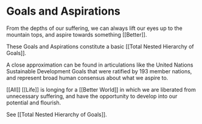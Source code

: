 # Goals and Aspirations

From the depths of our suffering, we can always lift our eyes up to the mountain tops, and aspire towards something [[Better]]. 

These Goals and Aspirations constitute a basic [[Total Nested Hierarchy of Goals]].

A close approximation can be found in articulations like the United Nations Sustainable Development Goals that were ratified by 193 member nations, and represent broad human consensus about what we aspire to. 

[[All]] [[Life]] is longing for a [[Better World]] in which we are liberated from unnecessary suffering, and have the opportunity to develop into our potential and flourish. 

See [[Total Nested Hierarchy of Goals]].  